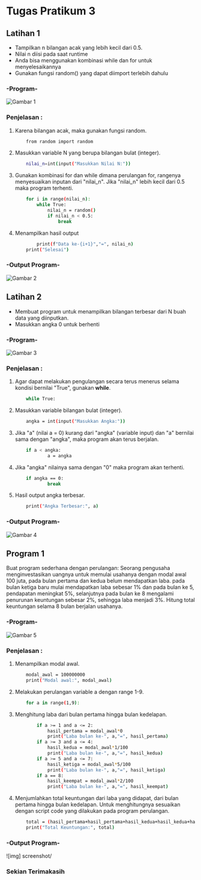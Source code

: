 # Tugas Pratikum 3

<h2>Latihan 1</h2>

<ul type=’disc’>
    <li>Tampilkan n bilangan acak yang lebih kecil dari 0.5.</li>
    <li>Nilai n diisi pada saat runtime</li>
    <li>Anda bisa menggunakan kombinasi while dan for untuk menyelesaikannya</li>
    <li>Gunakan fungsi random() yang dapat diimport terlebih dahulu</li>
</ul>

<h3>-Program-</h3>

![Gambar 1](screenshot/1.png)

<h3>Penjelasan :</h3>

1. Karena bilangan acak, maka gunakan fungsi random.
    ```bash
		from random import random
	```

2. Masukkan variable N yang berupa bilangan bulat (integer).
	
    ```bash
		nilai_n=int(input("Masukkan Nilai N:"))
	```
3. Gunakan kombinasi for dan while dimana perulangan for, rangenya menyesuaikan inputan dari "nilai_n". Jika "nilai_n" lebih kecil dari 0.5 maka program terhenti.
	
    ```bash
		for i in range(nilai_n):
    		while True:
       			nilai_n = random()
       			if nilai_n < 0.5:
           			break
	```
4. Menampilkan hasil output
	```bash
		    print(f"Data ke-{i+1}","=", nilai_n)
        print("Selesai")	
	```
<h3>-Output Program-</h3>

![Gambar 2](screenshot/2.png)

<h2>Latihan 2</h2>

<ul type=’disc’>
    <li>Membuat program untuk menampilkan bilangan terbesar dari N buah data yang diinputkan.</li>
    <li>Masukkan angka 0 untuk berhenti</li>
</ul>

<h3>-Program-</h3>

![Gambar 3](screenshot/2-1.png)

<h3>Penjelasan :</h3>

1. Agar dapat melakukan pengulangan secara terus menerus selama kondisi bernilai "True", gunakan <b>while</b>.

    ```bash
        while True:
    ```

2. Masukkan variable bilangan bulat (integer).

    ```bash
        angka = int(input("Masukkan Angka:"))
    ```

3. Jika "a" (nilai a = 0) kurang dari "angka" (variable input) dan "a" bernilai sama dengan "angka", maka program akan terus berjalan. 

    ```bash
        if a < angka:
                a = angka
    ```
4. Jika "angka" nilainya sama dengan "0" maka program akan terhenti.

    ```bash
        if angka == 0:
                break
    ```
5. Hasil output angka terbesar.

    ```bash
        print("Angka Terbesar:", a)
    ```

<h3>-Output Program-</h3>

![Gambar 4](screenshot/2-2.png)

<h2>Program 1</h2>

<p>Buat program sederhana dengan perulangan: 
Seorang pengusaha menginvestasikan uangnya untuk memulai usahanya dengan
modal awal 100 juta, pada bulan pertama dan kedua belum mendapatkan laba. pada
bulan ketiga baru mulai mendapatkan laba sebesar 1% dan pada bulan ke 5,
pendapatan meningkat 5%, selanjutnya pada bulan ke 8 mengalami penurunan
keuntungan sebesar 2%, sehingga laba menjadi 3%. Hitung total keuntungan selama 8
bulan berjalan usahanya.</p>

<h3>-Program-</h3>

![Gambar 5](screenshot/3-2.png)

<h3>Penjelasan :</h3>

1. Menampilkan modal awal.

    ```bash
        modal_awal = 100000000
        print("Modal awal:", modal_awal)
    ```
2. Melakukan perulangan variable a dengan range 1-9.

    ```bash
        for a in range(1,9):
    ```

3. Menghitung laba dari bulan pertama hingga bulan kedelapan.

    ```bash
            if a >= 1 and a <= 2:
                hasil_pertama = modal_awal*0
                print("Laba bulan ke-", a,"=", hasil_pertama)
            if a >= 3 and a <= 4:
                hasil_kedua = modal_awal*1/100
                print("Laba bulan ke-", a,"=", hasil_kedua)
            if a >= 5 and a <= 7:
                hasil_ketiga = modal_awal*5/100
                print("Laba bulan ke-", a,"=", hasil_ketiga)
            if a == 8:
                hasil_keempat = modal_awal*2/100
                print("Laba bulan ke-", a,"=", hasil_keempat)
    ```

4. Menjumlahkan total keuntungan dari laba yang didapat, dari bulan pertama hingga bulan kedelapan. Untuk menghitungnya sesuaikan dengan script code yang dilakukan pada program perulangan.

    ```bash
        total = (hasil_pertama+hasil_pertama+hasil_kedua+hasil_kedua+hasil_ketiga+hasil_ketiga+hasil_ketiga+hasil_keempat)
        print("Total Keuntungan:", total)
    ```

<h3>-Output Program-</h3>

![img] screenshot/


<h3>Sekian Terimakasih</h3>
